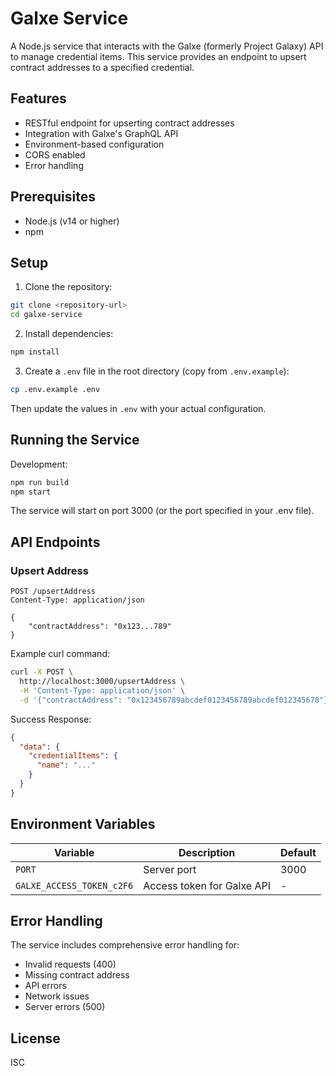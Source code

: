 # Galxe Service

A Node.js service that interacts with the Galxe (formerly Project Galaxy) API to manage credential items. This service provides an endpoint to upsert contract addresses to a specified credential.

## Features

- RESTful endpoint for upserting contract addresses
- Integration with Galxe's GraphQL API
- Environment-based configuration
- CORS enabled
- Error handling

## Prerequisites

- Node.js (v14 or higher)
- npm

## Setup

1. Clone the repository:
```bash
git clone <repository-url>
cd galxe-service
```

2. Install dependencies:
```bash
npm install
```

3. Create a `.env` file in the root directory (copy from `.env.example`):
```bash
cp .env.example .env
```

Then update the values in `.env` with your actual configuration.

## Running the Service

Development:
```bash
npm run build
npm start
```

The service will start on port 3000 (or the port specified in your .env file).

## API Endpoints

### Upsert Address

```http
POST /upsertAddress
Content-Type: application/json

{
    "contractAddress": "0x123...789"
}
```

Example curl command:
```bash
curl -X POST \
  http://localhost:3000/upsertAddress \
  -H 'Content-Type: application/json' \
  -d '{"contractAddress": "0x123456789abcdef0123456789abcdef012345678"}'
```

Success Response:
```json
{
  "data": {
    "credentialItems": {
      "name": "..."
    }
  }
}
```

## Environment Variables

| Variable | Description | Default |
|----------|-------------|---------|
| `PORT` | Server port | 3000 |
| `GALXE_ACCESS_TOKEN_c2F6` | Access token for Galxe API | - |

## Error Handling

The service includes comprehensive error handling for:
- Invalid requests (400)
- Missing contract address
- API errors
- Network issues
- Server errors (500)

## License

ISC

